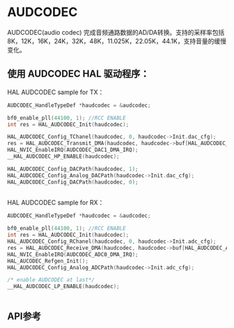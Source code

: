 # AUDCODEC

AUDCODEC(audio codec) 完成音频通路数据的AD/DA转换。支持的采样率包括8K，12K，16K，24K，32K，48K，11.025K，22.05K，44.1K，支持音量的缓慢变化。

## 使用 AUDCODEC HAL 驱动程序：
HAL AUDCODEC sample for TX：

```c
AUDCODEC_HandleTypeDef *haudcodec = &audcodec;

bf0_enable_pll(44100, 1); //RCC ENABLE
int res = HAL_AUDCODEC_Init(haudcodec);

HAL_AUDCODEC_Config_TChanel(haudcodec, 0, haudcodec->Init.dac_cfg);
res = HAL_AUDCODEC_Transmit_DMA(haudcodec, haudcodec->buf[HAL_AUDCODEC_DAC_CH1], haudcodec->bufSize, HAL_AUDCODEC_DAC_CH1);
HAL_NVIC_EnableIRQ(AUDCODEC_DAC1_DMA_IRQ);
__HAL_AUDCODEC_HP_ENABLE(haudcodec);

HAL_AUDCODEC_Config_DACPath(haudcodec, 1);
HAL_AUDCODEC_Config_Analog_DACPath(haudcodec->Init.dac_cfg);
HAL_AUDCODEC_Config_DACPath(haudcodec, 0);
    
```
HAL AUDCODEC sample for RX：

```c
AUDCODEC_HandleTypeDef *haudcodec = &audcodec;

bf0_enable_pll(44100, 1); //RCC ENABLE
int res = HAL_AUDCODEC_Init(haudcodec);
HAL_AUDCODEC_Config_RChanel(haudcodec, 0, haudcodec->Init.adc_cfg);
res = HAL_AUDCODEC_Receive_DMA(haudcodec, haudcodec->buf[HAL_AUDCODEC_ADC_CH0], haudcodec->bufSize, HAL_AUDCODEC_ADC_CH0);
HAL_NVIC_EnableIRQ(AUDCODEC_ADC0_DMA_IRQ);
HAL_AUCODEC_Refgen_Init();
HAL_AUDCODEC_Config_Analog_ADCPath(haudcodec->Init.adc_cfg);

/* enable AUDCODEC at last*/
__HAL_AUDCODEC_LP_ENABLE(haudcodec);
    
```


## API参考
[](#hal-audcodec)

